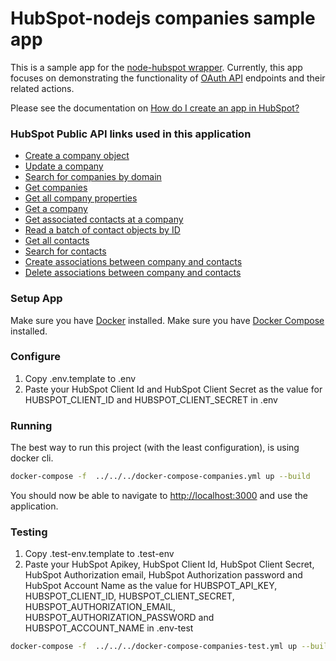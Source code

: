 # HubSpot-nodejs companies sample app

This is a sample app for the [node-hubspot wrapper](https://www.npmjs.com/package/hubspot). Currently, this app focuses on demonstrating the functionality of [OAuth API](https://developers.hubspot.com/docs/methods/oauth2/oauth2-overview) endpoints and their related actions.

Please see the documentation on [How do I create an app in HubSpot?](https://developers.hubspot.com/docs/faq/how-do-i-create-an-app-in-hubspot)

### HubSpot Public API links used in this application

  - [Create a company object](https://developers.hubspot.com/docs-beta/crm/companies)
  - [Update a company](https://developers.hubspot.com/docs-beta/crm/companies)
  - [Search for companies by domain](https://developers.hubspot.com/docs-beta/crm/companies)
  - [Get companies](https://developers.hubspot.com/docs-beta/crm/companies)
  - [Get all company properties](https://developers.hubspot.com/docs-beta/crm/properties)
  - [Get a company](https://developers.hubspot.com/docs-beta/crm/companies)
  - [Get associated contacts at a company](https://developers.hubspot.com/docs-beta/crm/associations)
  - [Read a batch of contact objects by ID](https://developers.hubspot.com/docs-beta/crm/companies)
  - [Get all contacts](https://developers.hubspot.com/docs-beta/crm/contacts)
  - [Search for contacts](https://developers.hubspot.com/docs-beta/crm/contacts)
  - [Create associations between company and contacts](https://developers.hubspot.com/docs-beta/crm/associations)
  - [Delete associations between company and contacts](https://developers.hubspot.com/docs-beta/crm/associations)

### Setup App

Make sure you have [Docker](https://www.docker.com/) installed.
Make sure you have [Docker Compose](https://docs.docker.com/compose/) installed.

### Configure

1. Copy .env.template to .env
2. Paste your HubSpot Client Id and HubSpot Client Secret as the value for HUBSPOT_CLIENT_ID and HUBSPOT_CLIENT_SECRET in .env

### Running

The best way to run this project (with the least configuration), is using docker cli.

```bash
docker-compose -f  ../../../docker-compose-companies.yml up --build
```
You should now be able to navigate to [http://localhost:3000](http://localhost:3000) and use the application.

### Testing
1. Copy .test-env.template to .test-env
2. Paste your HubSpot Apikey, HubSpot Client Id, HubSpot Client Secret, HubSpot Authorization email, HubSpot Authorization password 
and HubSpot Account Name as the value for HUBSPOT_API_KEY, HUBSPOT_CLIENT_ID, HUBSPOT_CLIENT_SECRET, HUBSPOT_AUTHORIZATION_EMAIL, 
HUBSPOT_AUTHORIZATION_PASSWORD and HUBSPOT_ACCOUNT_NAME in .env-test

```bash
docker-compose -f  ../../../docker-compose-companies-test.yml up --build
```

